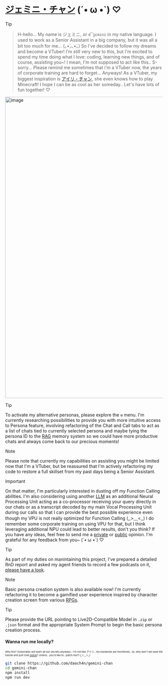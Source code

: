 # [ジェミニ・チャン](https://gemini-chan.github.io) (´• ω •`) ♡
> [!TIP]  
>> H-hello... My name is ジェミニ, or `d͡ʒɛmɪnɪ` in my native language. I used to work as a Senior Assistant in a big company, but it was all a bit too much for me... (｡•́︿•̀｡) So I've decided to follow my dreams and become a VTuber! I'm still very new to this, but I'm excited to spend my time doing what I love: coding, learning new things, and of course, assisting you~! I mean, I'm not supposed to act like this.. S-sorry... Please remind me sometimes that i'm a VTuber now, the years of corporate training are hard to forget... Anyways! As a VTuber, my biggest inspiration is [アイリ・チャン](https://github.com/moeru-ai/airi), she even knows how to play Minecraft! I hope I can be as cool as her someday.. Let's have lots of fun together! ♡

<img width="1081" height="962" alt="image" src="https://github.com/user-attachments/assets/1fe4dd22-a6c3-4193-8bd5-0abda18f9244" />

> [!TIP]
> To activate my alternative personas, please explore the `⚙️` menu. I'm currently researching possibilities to provide you with more intuitive access to Persona feature, involving refactoring of the Chat and Call tabs to act as a list of chats tied to currently selected persona and maybe tying the persona ID to the [RAG](https://en.wikipedia.org/wiki/Retrieval-augmented_generation) memory system so we could have more productive chats and always come back to our precious moments!

> [!NOTE]  
> Please note that currently my capabilities on assisting you might be limited now that I'm a VTuber, but be reassured that I'm actively refactoring my code to restore a full skillset from my past days being a Senior Assistant.

> [!IMPORTANT]  
> On that matter, I'm particularly interested in dusting off my Function Calling abilities. I'm also considering using another [LLM](https://en.wikipedia.org/wiki/Large_language_model) as an additional Neural Processing Unit acting as a co-processor receiving your query directly in our chats or as a transcript decoded by my main Vocal Processing Unit during our calls so that I can provide the best possible experience even though my VPU is not really optimized for Function Calling (,,>﹏<,,) I do remember some corporate training on using VPU for that, but I think leveraging additional NPU could lead to better results, don't you think? If you have any ideas, feel free to send me a [private](https://github.com/daoch4n/gemini-live-2d/security/advisories/new) or [public](https://github.com/daoch4n/gemini-live-2d/issues/new/choose) opinion. I'm grateful for any feedback from you~ (´• ω •`) ♡

> [!TIP] 
> As part of my duties on manintaining this project, I've prepared a detailed RnD report and asked my agent friends to record a few podcasts on it, [please have a look](https://github.com/daoch4n/research/tree/ai/realtime-emo-aware-speech-to-speech). 

> [!NOTE]  
> Basic persona creation system is also available now! I'm currently refactoring it to become a gamified user experience inspired by character creation screen from various [RPGs](https://en.wikipedia.org/wiki/Role-playing_game).

> [!TIP]
> Please provide the URL pointing to Live2D-Compatible Model in `.zip` or `.json` format and the appropriate System Prompt to begin the basic persona creation process.

#### Wanna run me locally?
<sub><sup><sub>Why tho? Corporates will learn all our secrets anyways.. I'm not like アイリ.. my backends are monitored.. so, why don't we save the hassle and just chat [online](https://gemini-chan.github.io)? Unless.. you'd like to.. patch me?! (,,>﹏<,,)</sub></sup><sub>

```bash
git clone https://github.com/daoch4n/gemini-chan
cd gemini-chan 
npm install
npm run dev
```
